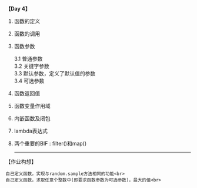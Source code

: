 **【Day 4】**

1. 函数的定义<br>

2. 函数的调用<br>

3. 函数参数<br>

   3.1 普通参数<br>3.2 关键字参数<br>3.3 默认参数，定义了默认值的参数<br>3.4 可选参数<br>

4. 函数返回值<br>

5. 函数变量作用域<br>

6. 内嵌函数及闭包<br>

7. lambda表达式<br>

8. 两个重要的BIF : filter()和map()<br>

   -----

 【作业构想】

 	自己定义函数，实现与random.sample方法相同的功能<br>
 	自己定义函数，求取任意个整数中(即要求函数参数为可选参数)，最大的值<br>